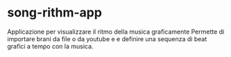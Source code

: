 # song-rithm-app
Applicazione per visualizzare il ritmo della musica graficamente 
Permette di importare brani da file o da youtube e e definire una sequenza di beat grafici a tempo con la musica.
